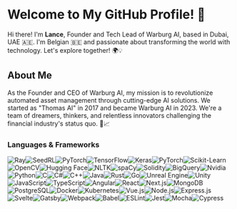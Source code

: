 
# Welcome to My GitHub Profile! 👋


Hi there! I'm **Lance**, Founder and Tech Lead of Warburg AI, based in Dubai, UAE 🇦🇪. I'm Belgian 🇧🇪 and passionate about transforming the world with technology. Let's explore together! 🌍💡

## About Me

As the Founder and CEO of Warburg AI, my mission is to revolutionize automated asset management through cutting-edge AI solutions. We started as "Thomas AI" in 2017 and became Warburg AI in 2023. We're a team of dreamers, thinkers, and relentless innovators challenging the financial industry's status quo. 🚀📈

### Languages & Frameworks

![Ray](https://img.shields.io/badge/Ray-028CF0?style=for-the-badge&logo=ray&logoColor=white)![SeedRL](https://img.shields.io/badge/Google_SeedRL-FF6F00?style=for-the-badge&logo=google&logoColor=white)![PyTorch](https://img.shields.io/badge/PyTorch-EE4C2C?style=for-the-badge&logo=pytorch&logoColor=white)![TensorFlow](https://img.shields.io/badge/TensorFlow-FF6F00?style=for-the-badge&logo=tensorflow&logoColor=white)![Keras](https://img.shields.io/badge/Keras-D00000?style=for-the-badge&logo=keras&logoColor=white)![PyTorch](https://img.shields.io/badge/PyTorch-EE4C2C?style=for-the-badge&logo=pytorch&logoColor=white)![Scikit-Learn](https://img.shields.io/badge/Scikit--Learn-F7931E?style=for-the-badge&logo=scikit-learn&logoColor=white)![OpenCV](https://img.shields.io/badge/OpenCV-5C3EE8?style=for-the-badge&logo=opencv&logoColor=white)![Hugging Face](https://img.shields.io/badge/Hugging%20Face-FFAE00?style=for-the-badge&logo=hugging-face&logoColor=white)![NLTK](https://img.shields.io/badge/NLTK-0277BD?style=for-the-badge&logo=nltk&logoColor=white)![spaCy](https://img.shields.io/badge/spaCy-09A3D5?style=for-the-badge&logo=spacy&logoColor=white)![Solidity](https://img.shields.io/badge/Solidity-363636?style=for-the-badge&logo=solidity&logoColor=white)![BigQuery](https://img.shields.io/badge/BigQuery-4285F4?style=for-the-badge&logo=google-cloud&logoColor=white)![Nvidia](https://img.shields.io/badge/Nvidia-76B900?style=for-the-badge&logo=nvidia&logoColor=white)![Python](https://img.shields.io/badge/Python-3776AB?style=for-the-badge&logo=python&logoColor=white)![C](https://img.shields.io/badge/C-A8B9CC?style=for-the-badge&logo=c&logoColor=white)![C#](https://img.shields.io/badge/C%23-239120?style=for-the-badge&logo=c-sharp&logoColor=white)![C++](https://img.shields.io/badge/C++-00599C?style=for-the-badge&logo=c%2B%2B&logoColor=white)![Java](https://img.shields.io/badge/Java-007396?style=for-the-badge&logo=java&logoColor=white)![Rust](https://img.shields.io/badge/Rust-000000?style=for-the-badge&logo=rust&logoColor=white)![Go](https://img.shields.io/badge/Go-00ADD8?style=for-the-badge&logo=go&logoColor=white)![Unreal Engine](https://img.shields.io/badge/Unreal%20Engine-313131?style=for-the-badge&logo=unreal-engine&logoColor=white)![Unity](https://img.shields.io/badge/Unity-000000?style=for-the-badge&logo=unity&logoColor=white)![JavaScript](https://img.shields.io/badge/JavaScript-F7DF1E?style=for-the-badge&logo=javascript&logoColor=black)![TypeScript](https://img.shields.io/badge/TypeScript-007ACC?style=for-the-badge&logo=typescript&logoColor=white)![Angular](https://img.shields.io/badge/Angular-DD0031?style=for-the-badge&logo=angular&logoColor=white)![React](https://img.shields.io/badge/React-61DAFB?style=for-the-badge&logo=react&logoColor=black)![Next.js](https://img.shields.io/badge/Next.js-000000?style=for-the-badge&logo=nextdotjs&logoColor=white)![MongoDB](https://img.shields.io/badge/MongoDB-47A248?style=for-the-badge&logo=mongodb&logoColor=white)![PostgreSQL](https://img.shields.io/badge/PostgreSQL-336791?style=for-the-badge&logo=postgresql&logoColor=white)![Docker](https://img.shields.io/badge/Docker-2496ED?style=for-the-badge&logo=docker&logoColor=white)![Kubernetes](https://img.shields.io/badge/Kubernetes-326CE5?style=for-the-badge&logo=kubernetes&logoColor=white)![Vue.js](https://img.shields.io/badge/Vue.js-4FC08D?style=for-the-badge&logo=vue-dot-js&logoColor=white)![Node.js](https://img.shields.io/badge/Node.js-339933?style=for-the-badge&logo=nodedotjs&logoColor=white)![Express.js](https://img.shields.io/badge/Express.js-000000?style=for-the-badge&logo=express&logoColor=white)![Svelte](https://img.shields.io/badge/Svelte-FF3E00?style=for-the-badge&logo=svelte&logoColor=white)![Gatsby](https://img.shields.io/badge/Gatsby-663399?style=for-the-badge&logo=gatsby&logoColor=white)![Webpack](https://img.shields.io/badge/Webpack-8DD6F9?style=for-the-badge&logo=webpack&logoColor=black)![Babel](https://img.shields.io/badge/Babel-F9DC3E?style=for-the-badge&logo=babel&logoColor=black)![ESLint](https://img.shields.io/badge/ESLint-4B32C3?style=for-the-badge&logo=eslint&logoColor=white)![Jest](https://img.shields.io/badge/Jest-C21325?style=for-the-badge&logo=jest&logoColor=white)![Mocha](https://img.shields.io/badge/Mocha-8D6748?style=for-the-badge&logo=mocha&logoColor=white)![Cypress](https://img.shields.io/badge/Cypress-17202C?style=for-the-badge&logo=cypress&logoColor=white)

